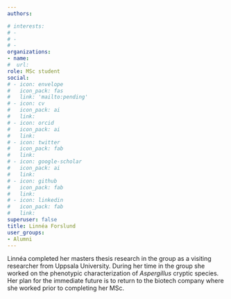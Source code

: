 ```yaml
---
authors:

# interests:
# - 
# - 
# - 
organizations:
- name:
#  url:
role: MSc student
social:
# - icon: envelope
#   icon_pack: fas
#   link: 'mailto:pending'
# - icon: cv
#   icon_pack: ai
#   link:
# - icon: orcid
#   icon_pack: ai
#   link:
# - icon: twitter
#   icon_pack: fab
#   link:
# - icon: google-scholar
#   icon_pack: ai
#   link:
# - icon: github
#   icon_pack: fab
#   link:
# - icon: linkedin
#   icon_pack: fab
#   link: 
superuser: false
title: Linnéa Forslund
user_groups:
- Alumni
---
```


Linnéa completed her masters thesis research in the group as a visiting researcher from Uppsala University. During her time in the group she worked on the phenotypic characterization of *Aspergillus* cryptic species. Her plan for the immediate future is to return to the biotech company where she worked prior to completing her MSc.